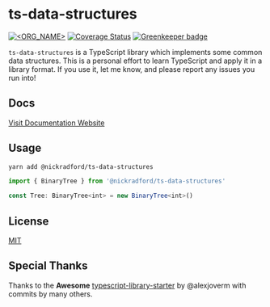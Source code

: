 # ts-data-structures

[![<ORG_NAME>](https://circleci.com/gh/nickradford/ts-data-structures.svg?style=svg)](https://circleci.com/gh/nickradford/ts-data-structures)
[![Coverage Status](https://coveralls.io/repos/github/nickradford/ts-data-structures/badge.svg?branch=master)](https://coveralls.io/github/nickradford/ts-data-structures?branch=master) [![Greenkeeper badge](https://badges.greenkeeper.io/nickradford/ts-data-structures.svg)](https://greenkeeper.io/)

`ts-data-structures` is a TypeScript library which implements some common data structures. This is a personal effort to learn TypeScript and apply it in a library format. If you use it, let me know, and please report any issues you run into!

## Docs

[Visit Documentation Website](http://nickradford.github.com/ts-data-structures)

## Usage

```bash
yarn add @nickradford/ts-data-structures
```

```ts
import { BinaryTree } from '@nickradford/ts-data-structures'

const Tree: BinaryTree<int> = new BinaryTree<int>()
```

## License

[MIT](LICENSE)

## Special Thanks

Thanks to the **Awesome** [typescript-library-starter](https://github.com/alexjoverm/typescript-library-starter) by @alexjoverm with commits by many others.
